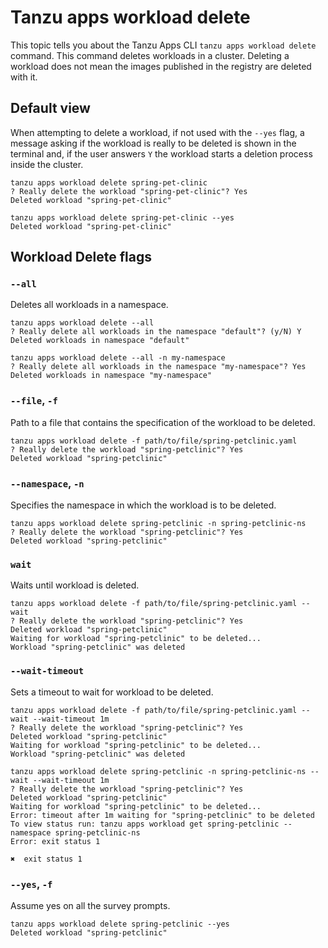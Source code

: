 # Tanzu apps workload delete

This topic tells you about the Tanzu Apps CLI `tanzu apps workload delete` command. This command
deletes workloads in a cluster. Deleting a workload does not mean the images published
in the registry are deleted with it.

## Default view

When attempting to delete a workload, if not used with the `--yes` flag, a message asking if the
workload is really to be deleted is shown in the terminal and, if the user answers `Y` the
workload starts a deletion process inside the cluster.

```console
tanzu apps workload delete spring-pet-clinic
? Really delete the workload "spring-pet-clinic"? Yes
Deleted workload "spring-pet-clinic"
```

```console
tanzu apps workload delete spring-pet-clinic --yes
Deleted workload "spring-pet-clinic"
```

## Workload Delete flags

### <a id="delete-all"></a> `--all`

Deletes all workloads in a namespace.

```console
tanzu apps workload delete --all
? Really delete all workloads in the namespace "default"? (y/N) Y
Deleted workloads in namespace "default"
```

```console
tanzu apps workload delete --all -n my-namespace
? Really delete all workloads in the namespace "my-namespace"? Yes
Deleted workloads in namespace "my-namespace"
```

### <a id="delete-file"></a> `--file`, `-f`

Path to a file that contains the specification of the workload to be deleted.

```console
tanzu apps workload delete -f path/to/file/spring-petclinic.yaml
? Really delete the workload "spring-petclinic"? Yes
Deleted workload "spring-petclinic"
```

### <a id="delete-namespace"></a> `--namespace`, `-n`

Specifies the namespace in which the workload is to be deleted.

```console
tanzu apps workload delete spring-petclinic -n spring-petclinic-ns
? Really delete the workload "spring-petclinic"? Yes
Deleted workload "spring-petclinic"
```

### <a id="delete-wait"></a> `wait`

Waits until workload is deleted.

```console
tanzu apps workload delete -f path/to/file/spring-petclinic.yaml --wait
? Really delete the workload "spring-petclinic"? Yes
Deleted workload "spring-petclinic"
Waiting for workload "spring-petclinic" to be deleted...
Workload "spring-petclinic" was deleted
```

### <a id="delete-wait-timeout"></a> `--wait-timeout`

Sets a timeout to wait for workload to be deleted.

```console
tanzu apps workload delete -f path/to/file/spring-petclinic.yaml --wait --wait-timeout 1m
? Really delete the workload "spring-petclinic"? Yes
Deleted workload "spring-petclinic"
Waiting for workload "spring-petclinic" to be deleted...
Workload "spring-petclinic" was deleted
```

```console
tanzu apps workload delete spring-petclinic -n spring-petclinic-ns --wait --wait-timeout 1m
? Really delete the workload "spring-petclinic"? Yes
Deleted workload "spring-petclinic"
Waiting for workload "spring-petclinic" to be deleted...
Error: timeout after 1m waiting for "spring-petclinic" to be deleted
To view status run: tanzu apps workload get spring-petclinic --namespace spring-petclinic-ns
Error: exit status 1

✖  exit status 1
```

### <a id="delete-yes"></a> `--yes`, `-f`

Assume yes on all the survey prompts.

```console
tanzu apps workload delete spring-petclinic --yes
Deleted workload "spring-petclinic"
```
